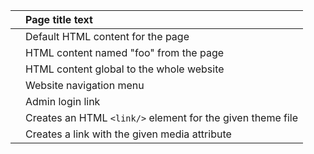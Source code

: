 | <?title?> | Page title text |
|:----------|:----------------|
| <?content?> | Default HTML content for the page |
| <?content foo?> | HTML content named "foo" from the page |
| <?globalcontent foo?> | HTML content global to the whole website |
| <?navigation?> | Website navigation menu |
| <?admin?> | Admin login link |
| <?theme foo.css?> | Creates an HTML `<link/>` element for the given theme file |
| <?theme foo.css print?> | Creates a link with the given media attribute |